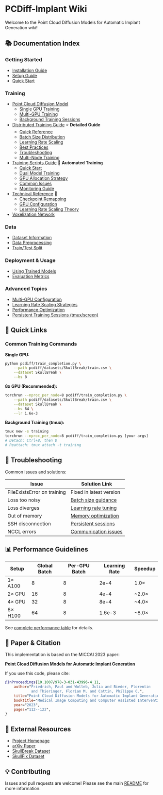 # PCDiff-Implant Wiki

Welcome to the Point Cloud Diffusion Models for Automatic Implant Generation wiki!

## 📚 Documentation Index

### Getting Started
- [Installation Guide](../INSTALL.md)
- [Setup Guide](../SETUP.md)
- [Quick Start](../QUICKSTART.md)

### Training
- [Point Cloud Diffusion Model](pcdiff/README.md)
  - [Single GPU Training](pcdiff/README.md#single-gpu-training)
  - [Multi-GPU Training](pcdiff/README.md#multi-gpu-training-distributed)
  - [Background Training Sessions](pcdiff/README.md#background-training-persistent-sessions)
- [Distributed Training Guide](pcdiff/distributed-training.md) ⭐ **Detailed Guide**
  - [Quick Reference](pcdiff/distributed-training.md#quick-reference)
  - [Batch Size Distribution](pcdiff/distributed-training.md#understanding-batch-size-distribution)
  - [Learning Rate Scaling](pcdiff/distributed-training.md#learning-rate-scaling)
  - [Best Practices](pcdiff/distributed-training.md#best-practices)
  - [Troubleshooting](pcdiff/distributed-training.md#troubleshooting)
  - [Multi-Node Training](pcdiff/distributed-training.md#multi-node-training)
- [Training Scripts Guide](scripts/training-guide.md) 🚀 **Automated Training**
  - [Quick Start](scripts/training-guide.md#quick-start)
  - [Dual Model Training](scripts/training-guide.md#configuration)
  - [GPU Allocation Strategy](scripts/training-guide.md#gpu-allocation-strategy)
  - [Common Issues](scripts/training-guide.md#common-issues--solutions)
  - [Monitoring Guide](scripts/training-guide.md#monitoring)
- [Technical Reference](scripts/technical-reference.md) 🔧
  - [Checkpoint Remapping](scripts/technical-reference.md#checkpoint-device-mismatch)
  - [GPU Configuration](scripts/technical-reference.md#gpu-device-ordinal-error)
  - [Learning Rate Scaling Theory](scripts/technical-reference.md#learning-rate-scaling)
- [Voxelization Network](voxelization/README.md)

### Data
- [Dataset Information](README.md#data)
- [Data Preprocessing](pcdiff/README.md#data-preprocessing)
- [Train/Test Split](pcdiff/README.md#traintest-split)

### Deployment & Usage
- [Using Trained Models](pcdiff/README.md#use-the-model)
- [Evaluation Metrics](README.md#results)

### Advanced Topics
- [Multi-GPU Configuration](pcdiff/distributed-training.md#quick-reference)
- [Learning Rate Scaling Strategies](pcdiff/distributed-training.md#learning-rate-scaling)
- [Performance Optimization](pcdiff/distributed-training.md#performance-expectations)
- [Persistent Training Sessions (tmux/screen)](pcdiff/distributed-training.md#5-persistent-training-sessions)

## 🚀 Quick Links

### Common Training Commands

**Single GPU:**
```bash
python pcdiff/train_completion.py \
    --path pcdiff/datasets/SkullBreak/train.csv \
    --dataset SkullBreak \
    --bs 8
```

**8x GPU (Recommended):**
```bash
torchrun --nproc_per_node=8 pcdiff/train_completion.py \
    --path pcdiff/datasets/SkullBreak/train.csv \
    --dataset SkullBreak \
    --bs 64 \
    --lr 1.6e-3
```

**Background Training (tmux):**
```bash
tmux new -s training
torchrun --nproc_per_node=8 pcdiff/train_completion.py [your args]
# Detach: Ctrl+B, then D
# Reattach: tmux attach -t training
```

## 🐛 Troubleshooting

Common issues and solutions:

| Issue | Solution Link |
|-------|---------------|
| FileExistsError on training | Fixed in latest version |
| Loss too noisy | [Batch size guidance](pcdiff/distributed-training.md#issue-loss-is-too-noisy) |
| Loss diverges | [Learning rate tuning](pcdiff/distributed-training.md#issue-loss-diverges-or-doesnt-decrease) |
| Out of memory | [Memory optimization](pcdiff/distributed-training.md#issue-out-of-memory-oom) |
| SSH disconnection | [Persistent sessions](pcdiff/distributed-training.md#5-persistent-training-sessions) |
| NCCL errors | [Communication issues](pcdiff/distributed-training.md#issue-nccl-error-or-communication-timeout) |

## 📊 Performance Guidelines

| Setup | Global Batch | Per-GPU Batch | Learning Rate | Speedup |
|-------|--------------|---------------|---------------|---------|
| 1× A100 | 8 | 8 | 2e-4 | 1.0× |
| 2× GPU | 16 | 8 | 4e-4 | ~2.0× |
| 4× GPU | 32 | 8 | 8e-4 | ~4.0× |
| 8× H100 | 64 | 8 | 1.6e-3 | ~8.0× |

See [complete performance table](pcdiff/distributed-training.md#performance-expectations) for details.

## 📖 Paper & Citation

This implementation is based on the MICCAI 2023 paper:

**[Point Cloud Diffusion Models for Automatic Implant Generation](https://pfriedri.github.io/pcdiff-implant-io/)**

If you use this code, please cite:
```bibtex
@InProceedings{10.1007/978-3-031-43996-4_11,
    author="Friedrich, Paul and Wolleb, Julia and Bieder, Florentin 
            and Thieringer, Florian M. and Cattin, Philippe C.",
    title="Point Cloud Diffusion Models for Automatic Implant Generation",
    booktitle="Medical Image Computing and Computer Assisted Intervention -- MICCAI 2023",
    year="2023",
    pages="112--122",
}
```

## 🔗 External Resources

- [Project Homepage](https://pfriedri.github.io/pcdiff-implant-io/)
- [arXiv Paper](https://arxiv.org/abs/2303.08061)
- [SkullBreak Dataset](https://www.fit.vutbr.cz/~ikodym/skullbreak_training.zip)
- [SkullFix Dataset](https://files.icg.tugraz.at/f/2c5f458e781a42c6a916/?dl=1)

## 💡 Contributing

Issues and pull requests are welcome! Please see the main [README](README.md) for more information.

